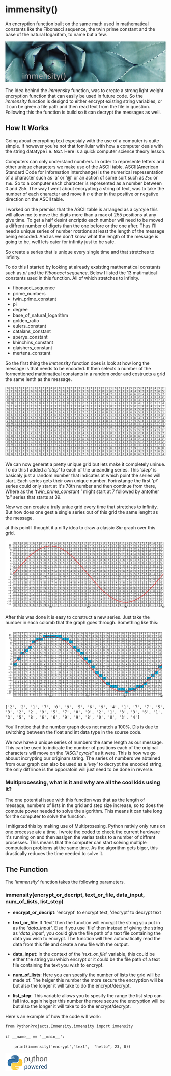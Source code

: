 # immensity()
An encryption function built on the same math used in mathematical constants like the Fibonacci sequence, the twin prime constant and the base of the natural logarithm, to name but a few.

![](Images/immensity().png)


The idea behind the *immensity* function, was to create a strong light weight encryption function that can easily be used in future code. So the *immensity* function is designd to either encrypt existing string variables, or it can be given a file path and then read text from the file in question. Following this the function is build so it can decrypt the messages as well.

## How It Works ##

Going about encrypting text espesialy with the use of a computer is quite simple. If however you're not that fomilular with how a computer deals with the string datatype i.e. *text*. Here is a quick computer science theory lesson. 

Computers can only understand numbers. In order to represente letters and other unique characters we make use of the ASCII table. ASCII(American Standard Code for Information Interchange) is the numerical representation of a character such as 'a' or '@' or an action of some sort such as *`Esc`* or *`Tab`*. So to a computer each character is represented as a number between 0 and 255.
The way I went about encrypting a string of text, was to take the number of each character and move it *n* either in the positive or negative direction on the ASCII table.

I worked on the premiss that the ASCII table is arranged as a cyrcyle this will allow me to move the digits more than a max of 255 positions at any give time. To get a half desint encriptio each number will need to be moved a diffrent number of digets than the one before or the one after. Thus I'll need a unique series of number rotations at least the length of the message being encoded. And as we don't know what the length of the message is going to be, well lets cater for infinity just to be safe.

So create a series that is unique every single time and that stretches to infinity.

To do this I started by looking at already exsisting mathematical constants such as *pi* and the *Fibonacci sequence*. Below I listed the 13 matimatical constants used in this function. All of which stretches to infinity.

- fibonacci_sequence 
- prime_numbers 
- twin_prime_constant 
- pi 
- degree 
- base_of_natural_logarithm 
- golden_ratio 
- eulers_constant 
- catalans_constant 
- aperys_constant 
- khinchins_constant 
- glaishers_constant 
- mertens_constant 

So the first thing the *immensity* function does is look at how long the message is that needs to be encoded. It then selects a number of the formentioned mathimatical constants in a random order and costructs a grid the same lenth as the message.

![](Images/grid.png)

We can now generat a pretty unique grid but lets make it completely uninue. To do this I added a *'step'* to each of the uneanding series. This *'step'* is basicaly just a random number that indicates at which point the series will start. Each series gets their own unique number. Forinstange the first *'pi'* series could only start at it's 78th number and then continue from there, Where as the *'twin_prime_constant '* might start at 7 followed by antother *'pi'* series that starts at 39.

Now we can create a truly uniue grid every time that stretches to infinity. But how does one gest a single series out of this grid the same lenght as the message. 

at this point I thought it a nifty idea to draw a classic *Sin* graph over this grid.

![](Images/graph.png)

After this was done it is easy to construct a new series. Just take the number in each colomb that the graph goes through.
Something like this:

![](Images/graph_and_num.png)

```
['2', '2', '1', '7', '0', '9', '5', '6', '9', '4', '1', '7', '7', '5', '3', '2', '2', '9', '5', '7', '0', '9', '2', '1', '3', '3', '6', '1', '3', '5', '8', '6', '6', '9', '9', '8', '0', '8', '3', '4']
```

You'll notice that the number graph does not match a 100%. Dis is due to switching between the float and int data type in the sourse code. 

We now have a unique series of numbers the same length as our message. This can be used to indicate the number of positions each of the original characters will move on the *"ASCII cyrcle"* as it were. This is how we go abouut incrypting our originam string. The series of numbers we abtained from ouur graph can also be used as a *'key'* to decrypt the encoded string, the only diffrince is the opporatoin will just need to be done in reverse.

### Multiprocessing, what is it and why are all the cool kids using it? ###

The one potential issue with this function was that as the length of message, numbers of lists in the grid and step size increase, so to does the compute power needed to solve the algorithm. This means it can take long for the computer to solve the function. 

I mitigated this by making use of Multiprosesing. Python nativly only runs on one processe ate a time. I wrote the coded to check the current hardware it's running on and then assigen the varias tasks to a number of diffrent processes. This means that the computer can start solving multiple computation problems at the same time. As the algorithm gets biger, this drastically reduces the time needed to solve it.


## The Function ##

The *'immensity'* function takes the following parameters.

### immensity(encrypt_or_decript, text_or_file, data_input, num_of_lists, list_step) ###

- __encrypt_or_decript__: 'encrypt' to encrypt text, 'decrypt' to decrypt text

- __text_or_file__: If 'text' then the function will encrypt the string you put in as the *'data_input'*. Else if you use 'file' then instead of giving the string as *'data_input'*, you could give the file path of a text file containing the data you wish to encrypt. The function will then automatically read the data from this file and create a new file with the output.

- __data_input__: In the context of the *'text_or_file'* variable, this could be either the string you which encrypt or it could be the file path of a text file containing the text you wish to encrypt.

- __num_of_lists__: Here you can spesify the number of lists the grid will be made of. The heiger this number the more secure the encryption will be but also the longer it will take to do the encrypt/decrypt.

- __list_step__: This variable allows you to spesify the range the list step can fall into. again heiger this number the more secure the encryption will be but also the longer it will take to do the encrypt/decrypt.

Here's an example of how the code will work:
```
from PythonProjects.Immensity.immensity import immensity

if __name__ == '__main__':

    print(immensity('encrypt','text',  "hello", 23, 0))
```

![](Images/pythonpoweredlengthgif.gif)
